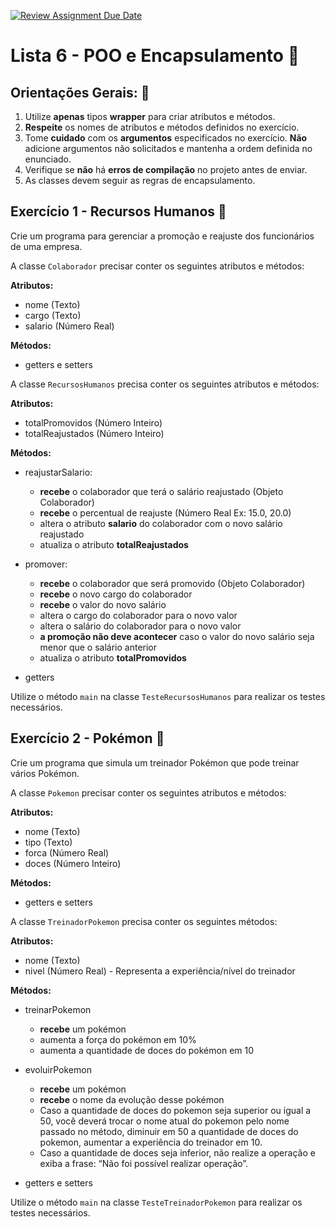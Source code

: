 [![Review Assignment Due Date](https://classroom.github.com/assets/deadline-readme-button-24ddc0f5d75046c5622901739e7c5dd533143b0c8e959d652212380cedb1ea36.svg)](https://classroom.github.com/a/29qd5rp4)
# Lista 6 - POO e Encapsulamento 📎

## Orientações Gerais: 🚨
1. Utilize **apenas** tipos **wrapper** para criar atributos e métodos.
2. **Respeite** os nomes de atributos e métodos definidos no exercício.
3. Tome **cuidado** com os **argumentos** especificados no exercício.
   **Não** adicione argumentos não solicitados e mantenha a ordem definida no enunciado.
4. Verifique se **não** há **erros de compilação** no projeto antes de enviar.
5. As classes devem seguir as regras de encapsulamento.

## Exercício 1 - Recursos Humanos 🚩

Crie um programa para gerenciar a promoção e reajuste dos funcionários de uma empresa.  

A classe `Colaborador` precisar conter os seguintes atributos e métodos:

**Atributos:**
* nome (Texto)
* cargo (Texto)
* salario (Número Real)

**Métodos:**
* getters e setters

A classe `RecursosHumanos` precisa conter os seguintes atributos e métodos:

**Atributos:**
* totalPromovidos (Número Inteiro)
* totalReajustados (Número Inteiro)

**Métodos:**

* reajustarSalario:
  * **recebe** o colaborador que terá o salário reajustado (Objeto Colaborador)
  * **recebe** o percentual de reajuste (Número Real Ex: 15.0, 20.0)
  * altera o atributo **salario** do colaborador com o novo salário reajustado
  * atualiza o atributo **totalReajustados**

* promover:
  * **recebe** o colaborador que será promovido (Objeto Colaborador)
  * **recebe** o novo cargo do colaborador
  * **recebe** o valor do novo salário
  * altera o cargo do colaborador para o novo valor
  * altera o salário do colaborador para o novo valor
  * **a promoção não deve acontecer** caso o valor do novo salário seja menor que o salário anterior
  * atualiza o atributo **totalPromovidos**


* getters

Utilize o método `main` na classe `TesteRecursosHumanos` para realizar os testes necessários.

## Exercício 2 - Pokémon 🚩

Crie um programa que simula um treinador Pokémon que pode treinar vários Pokémon.

A classe `Pokemon` precisar conter os seguintes atributos e métodos:

**Atributos:**
* nome (Texto)
* tipo (Texto)
* forca (Número Real)
* doces (Número Inteiro)

**Métodos:**
* getters e setters

A classe `TreinadorPokemon` precisa conter os seguintes métodos:

**Atributos:**
* nome (Texto)
* nivel (Número Real) - Representa a experiência/nível do treinador 

**Métodos:**
* treinarPokemon
  * **recebe** um pokémon
  * aumenta a força do pokémon em 10%
  * aumenta a quantidade de doces do pokémon em 10


* evoluirPokemon
  * **recebe** um pokémon
  * **recebe** o nome da evolução desse pokémon
  * Caso a quantidade de doces do pokemon seja superior ou igual a 50, você deverá
    trocar o nome atual do pokemon pelo nome passado no método, diminuir em 50 a quantidade de doces do pokemon, aumentar a
    experiência do treinador em 10.
  * Caso a quantidade de doces seja inferior, não realize a operação e exiba a frase: “Não foi possível
    realizar operação”.


* getters e setters

Utilize o método `main` na classe `TesteTreinadorPokemon` para realizar os testes necessários.